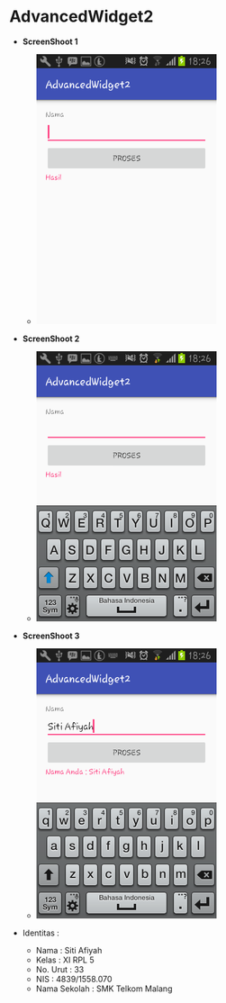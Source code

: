 # AdvancedWidget2

* **ScreenShoot 1**
  * ![01](https://github.com/sitiafiyah/AdvancedWidget2/blob/master/01.png)

* **ScreenShoot 2**
  * ![02](https://github.com/sitiafiyah/AdvancedWidget2/blob/master/02.png)

* **ScreenShoot 3**
  * ![03](https://github.com/sitiafiyah/AdvancedWidget2/blob/master/03.png)

* Identitas : 
    * Nama : Siti Afiyah 
    * Kelas : XI RPL 5 
    * No. Urut : 33 
    * NIS : 4839/1558.070 
    * Nama Sekolah : SMK Telkom Malang
